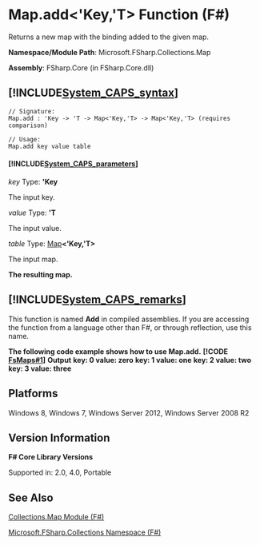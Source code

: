 # Map.add<'Key,'T> Function (F#)

Returns a new map with the binding added to the given map.

**Namespace/Module Path**: Microsoft.FSharp.Collections.Map

**Assembly**: FSharp.Core (in FSharp.Core.dll)


## [!INCLUDE[System_CAPS_syntax](//System/Token/System_CAPS_syntax_md.md)]

```
// Signature:
Map.add : 'Key -> 'T -> Map<'Key,'T> -> Map<'Key,'T> (requires comparison)

// Usage:
Map.add key value table
```

#### [!INCLUDE[System_CAPS_parameters](//System/Token/System_CAPS_parameters_md.md)]
*key*
Type: **'Key**


The input key.


*value*
Type: **'T**


The input value.


*table*
Type: [Map](http://msdn.microsoft.com/en-us/library/975316ea-55e3-4987-9994-90897ad45664)**&lt;'Key,'T&gt;**


The input map.



**The resulting map.**
## [!INCLUDE[System_CAPS_remarks](//System/Token/System_CAPS_remarks_md.md)]
This function is named **Add** in compiled assemblies. If you are accessing the function from a language other than F#, or through reflection, use this name.

**The following code example shows how to use Map.add.**
**[!CODE [FsMaps#1](../CodeSnippet/VS_Snippets_Fsharp/fsmaps/FSharp/fs/program.fs#1)]**
**Output**
**key: 0 value: zero**
**key: 1 value: one**
**key: 2 value: two**
**key: 3 value: three**
## Platforms
Windows 8, Windows 7, Windows Server 2012, Windows Server 2008 R2


## Version Information
**F# Core Library Versions**

Supported in: 2.0, 4.0, Portable




## See Also
[Collections.Map Module &#40;F&#35;&#41;](Collections.Map+Module+28%F%2329%.md)

[Microsoft.FSharp.Collections Namespace &#40;F&#35;&#41;](Microsoft.FSharp.Collections+Namespace+28%F%2329%.md)

